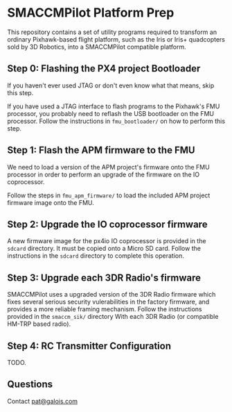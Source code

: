 # SMACCMPilot Platform Prep

This repository contains a set of utility programs required to transform an
ordinary Pixhawk-based flight platform, such as the Iris or Iris+ quadcopters
sold by 3D Robotics, into a SMACCMPilot compatible platform.


## Step 0: Flashing the PX4 project Bootloader

If you haven't ever used JTAG or don't even know what that means, skip this
step.

If you have used a JTAG interface to flash programs to the Pixhawk's FMU
processor, you probably need to reflash the USB bootloader on the FMU processor.
Follow the instructions in `fmu_bootloader/` on how to perform this step.

## Step 1: Flash the APM firmware to the FMU

We need to load a version of the APM project's firmware onto the FMU processor
in order to perform an upgrade of the firmware on the IO coprocessor.

Follow the steps in `fmu_apm_firmware/` to load the included APM project
firmware image onto the FMU.

## Step 2: Upgrade the IO coprocessor firmware

A new firmware image for the px4io IO coprocessor is provided in the `sdcard`
directory. It must be copied onto a Micro SD card. Follow the instructions in
the `sdcard` directory to complete this operation.

## Step 3: Upgrade each 3DR Radio's firmware

SMACCMPilot uses a upgraded version of the 3DR Radio firmware which fixes
several serious security vulerabilities in the factory firmware, and provides a
more reliable framing mechanism. Follow the instructions provided in the
`smaccm_sik/` directory With each 3DR Radio (or compatible HM-TRP based radio).

## Step 4: RC Transmitter Configuration

TODO.

## Questions

Contact pat@galois.com
